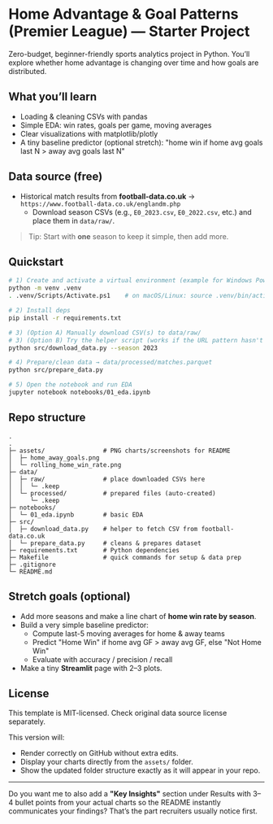 # Home Advantage & Goal Patterns (Premier League) — Starter Project

Zero-budget, beginner-friendly sports analytics project in Python.
You’ll explore whether home advantage is changing over time and how goals are distributed.

## What you’ll learn
- Loading & cleaning CSVs with pandas
- Simple EDA: win rates, goals per game, moving averages
- Clear visualizations with matplotlib/plotly
- A tiny baseline predictor (optional stretch): "home win if home avg goals last N > away avg goals last N"

## Data source (free)
- Historical match results from **football-data.co.uk** → `https://www.football-data.co.uk/englandm.php`
  - Download season CSVs (e.g., `E0_2023.csv`, `E0_2022.csv`, etc.) and place them in `data/raw/`.

> Tip: Start with **one** season to keep it simple, then add more.

## Quickstart
```bash
# 1) Create and activate a virtual environment (example for Windows PowerShell)
python -m venv .venv
. .venv/Scripts/Activate.ps1    # on macOS/Linux: source .venv/bin/activate

# 2) Install deps
pip install -r requirements.txt

# 3) (Option A) Manually download CSV(s) to data/raw/
# 3) (Option B) Try the helper script (works if the URL pattern hasn't changed):
python src/download_data.py --season 2023

# 4) Prepare/clean data → data/processed/matches.parquet
python src/prepare_data.py

# 5) Open the notebook and run EDA
jupyter notebook notebooks/01_eda.ipynb
```

## Repo structure
```
.
.
├─ assets/                # PNG charts/screenshots for README
│  ├─ home_away_goals.png
│  └─ rolling_home_win_rate.png
├─ data/
│  ├─ raw/                # place downloaded CSVs here
│  │  └─ .keep
│  └─ processed/          # prepared files (auto-created)
│     └─ .keep
├─ notebooks/
│  └─ 01_eda.ipynb        # basic EDA
├─ src/
│  ├─ download_data.py    # helper to fetch CSV from football-data.co.uk
│  └─ prepare_data.py     # cleans & prepares dataset
├─ requirements.txt       # Python dependencies
├─ Makefile               # quick commands for setup & data prep
├─ .gitignore
└─ README.md

```

## Stretch goals (optional)
- Add more seasons and make a line chart of **home win rate by season**.
- Build a very simple baseline predictor:
  - Compute last-5 moving averages for home & away teams
  - Predict "Home Win" if home avg GF > away avg GF, else "Not Home Win"
  - Evaluate with accuracy / precision / recall
- Make a tiny **Streamlit** page with 2–3 plots.

## License
This template is MIT-licensed. Check original data source license separately.


This version will:
- Render correctly on GitHub without extra edits.
- Display your charts directly from the `assets/` folder.
- Show the updated folder structure exactly as it will appear in your repo.

---

Do you want me to also add a **"Key Insights"** section under Results with 3–4 bullet points from your actual charts so the README instantly communicates your findings? That’s the part recruiters usually notice first.
